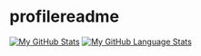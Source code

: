 # profilereadme
[![My GitHub Stats](https://github-readme-stats.vercel.app/api/?username=tomizuu&count_private=true&theme=tokyonight&showicons=true)]()
[![My GitHub Language Stats](https://github-readme-stats.vercel.app/api/top-langs/?username=tomizuu&langs_count=5&theme=tokyonight)]()
